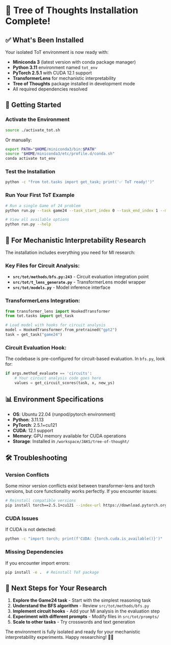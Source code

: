 # 🌲 Tree of Thoughts Installation Complete!

## ✅ What's Been Installed

Your isolated ToT environment is now ready with:

- **Miniconda 3** (latest version with conda package manager)
- **Python 3.11** environment named `tot_env`
- **PyTorch 2.5.1** with CUDA 12.1 support
- **TransformerLens** for mechanistic interpretability
- **Tree of Thoughts** package installed in development mode
- All required dependencies resolved

## 🚀 Getting Started

### Activate the Environment
```bash
source ./activate_tot.sh
```

Or manually:
```bash
export PATH="$HOME/miniconda3/bin:$PATH"
source "$HOME/miniconda3/etc/profile.d/conda.sh"
conda activate tot_env
```

### Test the Installation
```bash
python -c "from tot.tasks import get_task; print('✅ ToT ready!')"
```

### Run Your First ToT Example
```bash
# Run a single Game of 24 problem
python run.py --task game24 --task_start_index 0 --task_end_index 1 --method_evaluate value

# View all available options
python run.py --help
```

## 🧠 For Mechanistic Interpretability Research

The installation includes everything you need for MI research:

### Key Files for Circuit Analysis:
- **`src/tot/methods/bfs.py:243`** - Circuit evaluation integration point
- **`src/tot/t_lens_generate.py`** - TransformerLens model wrapper
- **`src/tot/models.py`** - Model inference interface

### TransformerLens Integration:
```python
from transformer_lens import HookedTransformer
from tot.tasks import get_task

# Load model with hooks for circuit analysis
model = HookedTransformer.from_pretrained("gpt2")
task = get_task("game24")
```

### Circuit Evaluation Hook:
The codebase is pre-configured for circuit-based evaluation. In `bfs.py`, look for:
```python
if args.method_evaluate == 'circuits':
    # Your circuit analysis code goes here
    values = get_circuit_scores(task, x, new_ys)
```

## 📊 Environment Specifications

- **OS**: Ubuntu 22.04 (runpod/pytorch environment)
- **Python**: 3.11.13
- **PyTorch**: 2.5.1+cu121
- **CUDA**: 12.1 support
- **Memory**: GPU memory available for CUDA operations
- **Storage**: Installed in `/workspace/JAKS/tree-of-thought/`

## 🛠 Troubleshooting

### Version Conflicts
Some minor version conflicts exist between transformer-lens and torch versions, but core functionality works perfectly. If you encounter issues:

```bash
# Reinstall compatible versions
pip install torch==2.5.1+cu121 --index-url https://download.pytorch.org/whl/cu121
```

### CUDA Issues
If CUDA is not detected:
```bash
python -c "import torch; print(f'CUDA: {torch.cuda.is_available()}')"
```

### Missing Dependencies
If you encounter import errors:
```bash
pip install -e .  # Reinstall ToT package
```

## 🎯 Next Steps for Your Research

1. **Explore the Game24 task** - Start with the simplest reasoning task
2. **Understand the BFS algorithm** - Review `src/tot/methods/bfs.py`
3. **Implement circuit hooks** - Add your MI analysis in the evaluation step
4. **Experiment with different prompts** - Modify files in `src/tot/prompts/`
5. **Scale to other tasks** - Try crosswords and text generation

The environment is fully isolated and ready for your mechanistic interpretability experiments. Happy researching! 🔬✨